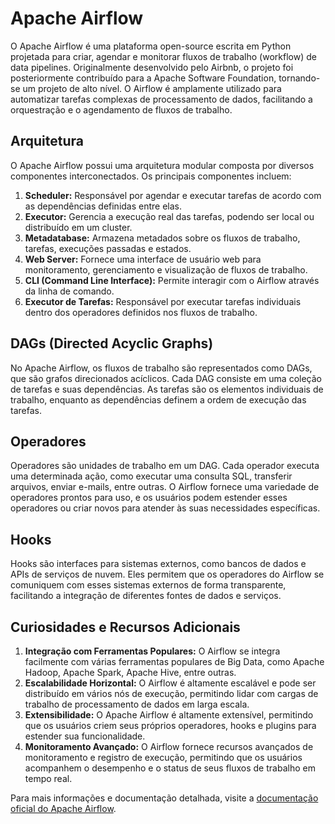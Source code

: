# Apache Airflow

O Apache Airflow é uma plataforma open-source escrita em Python projetada para criar, agendar e monitorar fluxos de trabalho (workflow) de data pipelines. Originalmente desenvolvido pelo Airbnb, o projeto foi posteriormente contribuído para a Apache Software Foundation, tornando-se um projeto de alto nível. O Airflow é amplamente utilizado para automatizar tarefas complexas de processamento de dados, facilitando a orquestração e o agendamento de fluxos de trabalho.

## Arquitetura

O Apache Airflow possui uma arquitetura modular composta por diversos componentes interconectados. Os principais componentes incluem:

1. **Scheduler:** Responsável por agendar e executar tarefas de acordo com as dependências definidas entre elas.
2. **Executor:** Gerencia a execução real das tarefas, podendo ser local ou distribuído em um cluster.
3. **Metadatabase:** Armazena metadados sobre os fluxos de trabalho, tarefas, execuções passadas e estados.
4. **Web Server:** Fornece uma interface de usuário web para monitoramento, gerenciamento e visualização de fluxos de trabalho.
5. **CLI (Command Line Interface):** Permite interagir com o Airflow através da linha de comando.
6. **Executor de Tarefas:** Responsável por executar tarefas individuais dentro dos operadores definidos nos fluxos de trabalho.

## DAGs (Directed Acyclic Graphs)

No Apache Airflow, os fluxos de trabalho são representados como DAGs, que são grafos direcionados acíclicos. Cada DAG consiste em uma coleção de tarefas e suas dependências. As tarefas são os elementos individuais de trabalho, enquanto as dependências definem a ordem de execução das tarefas.

## Operadores

Operadores são unidades de trabalho em um DAG. Cada operador executa uma determinada ação, como executar uma consulta SQL, transferir arquivos, enviar e-mails, entre outras. O Airflow fornece uma variedade de operadores prontos para uso, e os usuários podem estender esses operadores ou criar novos para atender às suas necessidades específicas.

## Hooks

Hooks são interfaces para sistemas externos, como bancos de dados e APIs de serviços de nuvem. Eles permitem que os operadores do Airflow se comuniquem com esses sistemas externos de forma transparente, facilitando a integração de diferentes fontes de dados e serviços.

## Curiosidades e Recursos Adicionais

1. **Integração com Ferramentas Populares:** O Airflow se integra facilmente com várias ferramentas populares de Big Data, como Apache Hadoop, Apache Spark, Apache Hive, entre outras.
2. **Escalabilidade Horizontal:** O Airflow é altamente escalável e pode ser distribuído em vários nós de execução, permitindo lidar com cargas de trabalho de processamento de dados em larga escala.
3. **Extensibilidade:** O Apache Airflow é altamente extensível, permitindo que os usuários criem seus próprios operadores, hooks e plugins para estender sua funcionalidade.
4. **Monitoramento Avançado:** O Airflow fornece recursos avançados de monitoramento e registro de execução, permitindo que os usuários acompanhem o desempenho e o status de seus fluxos de trabalho em tempo real.

Para mais informações e documentação detalhada, visite a [documentação oficial do Apache Airflow](https://airflow.apache.org/docs/apache-airflow/latest/index.html).

